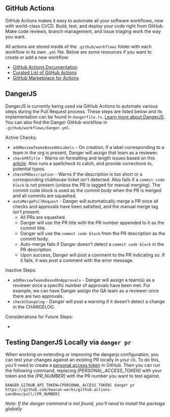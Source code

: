 ## GitHub Actions

GitHub Actions makes it easy to automate all your software workflows, now with world-class CI/CD. Build, test, and deploy your code right from GitHub. Make code reviews, branch management, and issue triaging work the way you want.

All actions are stored inside of the `.github/workflows` folder with each workflow in its own `.yml` file. Below are some resources if you want to create or add a new workflow:

- [GitHub Actions Documentation](https://help.github.com/en/actions/automating-your-workflow-with-github-actions)
- [Curated List of GitHub Actions](https://github.com/sdras/awesome-actions)
- [GitHub Marketplace for Actions](https://github.com/marketplace?type=actions)

## DangerJS

DangerJS is currently being used via GitHub Actions to automate various steps during the Pull Request process. These steps are listed below and its implementation can be found in `dangerfile.ts`. [Learn more about DangerJS](https://danger.systems/js/). You can also find the Danger GitHub workflow in `.github/workflows/danger.yml`.

Active Checks:

- `addReviewTeamsBasedOnLabels` - On creation, if a label corresponding to a team in the org is present, Danger will assign that team as a reviewer.
- `checkPRTitle` - Warns on formatting and length issues based on this [article](https://chris.beams.io/posts/git-commit/). Also runs a spellcheck to catch, and provide corrections to, potential typos.
- `checkPRDescription` - Warns if the description is too short or a corresponding clubhouse ticket isn't detected. Also fails if a `commit code block` is not present (unless the PR is tagged for manual merging). The commit code block is used as the commit body when the PR is merged and all commits are squashed.
- `autoMergePullRequest` - Danger will automatically merge a PR once all checks and approvals have been satisfied, and the manual merge tag isn't present.
  - All PRs are squashed.
  - Danger will use the PR title with the PR number appended to it as the commit title.
  - Danger will use the `commit code block` from the PR description as the commit body.
  - Auto-merge fails if Danger doesn't detect a `commit code block` in the PR description.
  - Upon success, Danger will post a comment to the PR indicating so. If it fails, it was post a comment with the error message.

Inactive Steps:

- `addReviewTeamsBasedOnApprovals` - Danger will assign a team(s) as a reviewer once a specific number of approvals have been met. For example, we can have Danger assign the QA team as a reviewer once there are two approvals.
- `checkChangelog` - Danger will post a warning if it doesn't detect a change in the CHANGELOG.

Considerations for Future Steps:

-

## Testing DangerJS Locally via `danger pr`

When working on extending or improving the dangerjs configuration, you can test your changes against an existing PR locally in your cli. To do this, you'll need to create a [personal access token](https://github.com/settings/tokens) in GitHub. Then you can run the following command, replacing _[PERSONAL_ACCESS_TOKEN]_ with your token and the _[PR_NUMBER]_ with the PR number you want to test against.

`DANGER_GITHUB_API_TOKEN=[PERSONAL_ACCESS_TOKEN] danger pr https://github.com/beacon-works/github-actions-sandbox/pull/[PR_NUMBER]`

_Note: If the danger command is not found, you'll need to install the package globally_

